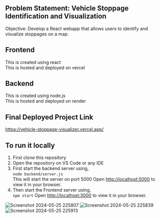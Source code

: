 ## Problem Statement: Vehicle Stoppage Identification and Visualization
Objective: Develop a React webapp that allows users to identify and visualize stoppages on a map.

## Frontend 
This is created using react <br/>
This is hosted and deployed on vercel 

## Backend
This is created using node.js <br/>
This is hosted and deployed on render

## Final Deployed Project Link 
https://vehicle-stoppage-visualizer.vercel.app/

## To run it locally 

1) First clone this repository <br/>
2) Open the repository on VS Code or any IDE <br/>
3) First start the backend server using, <br/>
  ```node backend/server.js```  <br/>
  This will start the server on port 5000 </b>
  Open [http://localhost:5000](http://localhost:5000) to view it in your browser. <br/>
4) Then start the Frontend server using, <br/>
   ```npm start```
  Open [http://localhost:3000](http://localhost:3000) to view it in your browser.

![Screenshot 2024-05-25 225807](https://github.com/Kunal-Singh-Rajpurohit/vehicle-stoppage-visualizer/assets/107204198/3124da39-b29d-4d09-830d-88dac07f946a)
![Screenshot 2024-05-25 225839](https://github.com/Kunal-Singh-Rajpurohit/vehicle-stoppage-visualizer/assets/107204198/7c9de25f-2899-4114-839d-f0489c707056)
![Screenshot 2024-05-25 225913](https://github.com/Kunal-Singh-Rajpurohit/vehicle-stoppage-visualizer/assets/107204198/ab68453c-d0b2-4cf0-8af2-43f0feaa9600)
